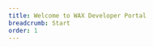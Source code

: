 ```yaml
---
title: Welcome to WAX Developer Portal
breadcrumb: Start
order: 1
---
```


<ContentColumns :ltr="false">
  <template v-slot:first>
    <div>
      <h1>WAX Developer Portal</h1>
      <p>The Worldwide Asset eXchange™ (WAX) is a purpose-built blockchain and protocol token designed to make e-commerce transactions faster, easier, and safer for everyone. WAX makes building and deploying high-performance, secure dApps easy. Here you’ll find Quickstarts, sample code, API reference guides, and all of the developer tools you need to set up a local WAX environment and write your smart contracts.</p>
    </div>
  </template>
  <template v-slot:second>
    <div>
      <br>
      <br>
      <br>
      <ImageWithAspect src="/assets/images/front-cube.png" />
    </div>
  </template>
</ContentColumns>

<ContentLinks>
  <template v-slot:content>
    <h1>Start here</h1>
    <p>Discover the features of WAX Blockhain technology and its ecosystem.</p>
  </template>
  <template v-slot:items>
    <ContentLinkItem href="./wax-cloud-wallet" text="Learn about MyCloudWallet" />
    <ContentLinkItem href="#" text="Complete our Docker Quickstart" />
    <ContentLinkItem href="#" text="Download WAX Blockchain source code and samples using the WAX Blockchain Setup guide" />
    <ContentLinkItem href="#" text="Learn about the WAX Contract Development Toolkit WAX-CDT" />
    <ContentLinkItem href="#" text="Set Up a Local dApp Environment" />
  </template>
</ContentLinks>

<ContentLinks>
  <template v-slot:content>
    <h1>Build a dApp</h1>
    <p>Once you’ve set up your development environment, these tutorials can help you launch the next great dApp on WAX</p>
  </template>
  <template v-slot:items>
    <ContentLinkItem href="./wax-cloud-wallet" text="Learn about MyCloudWallet" />
    <ContentLinkItem href="#" text="Complete our Docker Quickstart" />
    <ContentLinkItem href="#" text="Download WAX Blockchain source code and samples using the WAX Blockchain Setup guide" />
    <ContentLinkItem href="#" text="Learn about the WAX Contract Development Toolkit WAX-CDT" />
    <ContentLinkItem href="#" text="Set Up a Local dApp Environment" />
  </template>
</ContentLinks>

<ChildTableOfContents :max="2" title="More inside this section" />

